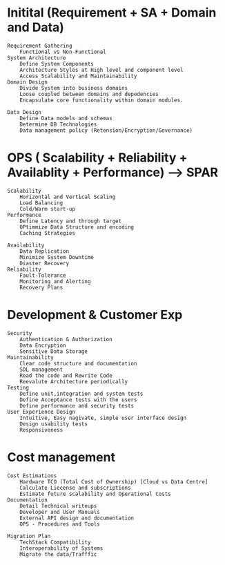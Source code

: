 
# Initital (Requirement + SA + Domain and Data)
    Requirement Gathering
        Functional vs Non-Functional
    System Architecture
        Define System Components
        Architecture Styles at High level and component level
        Access Scalability and Maintainability
    Domain Design
        Divide System into business domains
        Loose coupled between domains and depedencies
        Encapsulate core functionality within domain modules.
       
    Data Design
        Define Data models and schemas
        Determine DB Technologies
        Data management policy (Retension/Encryption/Governance)

# OPS ( Scalability + Reliability + Availablity + Performance) --> SPAR

    Scalability
        Horizontal and Vertical Scaling
        Load Balancing
        Cold/Warm start-up
    Performance
        Define Latency and through target
        OPtimmize Data Structure and encoding
        Caching Strategies
    
    Availability
        Data Replication
        Minimize System Downtime
        Diaster Recovery
    Reliability
        Fault-Tolerance
        Monitoring and Alerting
        Recovery Plans


# Development & Customer Exp

    Security
        Authentication & Authorization
        Data Encryption
        Sensitive Data Storage
    Maintainability
        Clear code structure and documentation
        SDL management
        Read the code and Rewrite Code
        Reevalute Architecture periodically
    Testing
        Define unit,integration and system tests
        Define Acceptance tests with the users
        Define performance and security tests
    User Experience Design
        Intuitive, Easy nagivate, simple user interface design
        Design usability tests
        Responsiveness

# Cost management
    Cost Estimations
        Hardware TCO (Total Cost of Ownership) [Cloud vs Data Centre]
        Calculate Liecense and subscriptions
        Estimate future scalability and Operational Costs
    Documentation
        Detail Technical writeups
        Developer and User Manuals
        External API design and documentation
        OPS - Procedures and Tools

    Migration Plan
        TechStack Compatibility
        Interoperability of Systems
        Migrate the data/Trafffic
    

         